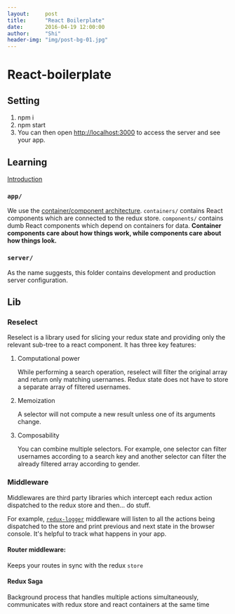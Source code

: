 ```yaml
---
layout:     post
title:      "React Boilerplate"
date:       2016-04-19 12:00:00
author:     "Shi"
header-img: "img/post-bg-01.jpg"
---
```


# React-boilerplate

## Setting

1. npm i
2. npm start 
3. You can then open [http://localhost:3000](http://localhost:3000/) to access the server and see your app.

## Learning 

[Introduction](https://github.com/react-boilerplate/react-boilerplate/blob/master/docs/general/introduction.md)

### `app/`

We use the [container/component architecture](https://medium.com/@dan_abramov/smart-and-dumb-components-7ca2f9a7c7d0#.4rmjqneiw). `containers/` contains React components which are connected to the redux store. `components/` contains dumb React components which depend on containers for data. **Container components care about how things work, while components care about how things look.**

### `server/`

As the name suggests, this folder contains development and production server configuration.



## Lib

### Reselect

Reselect is a library used for slicing your redux state and providing only the relevant sub-tree to a react component. It has three key features:

1. Computational power

   While performing a search operation, reselect will filter the original array and return only matching usernames. Redux state does not have to store a separate array of filtered usernames.

2. Memoization

   A selector will not compute a new result unless one of its arguments change. 

3. Composability

   You can combine multiple selectors. For example, one selector can filter usernames according to a search key and another selector can filter the already filtered array according to gender. 



### **Middleware**

Middlewares are third party libraries which intercept each redux action dispatched to the redux store and then... do stuff. 

For example,  [`redux-logger`](https://github.com/evgenyrodionov/redux-logger) middleware will listen to all the actions being dispatched to the store and print previous and next state in the browser console. It's helpful to track what happens in your app.

#### **Router middleware:**

Keeps your routes in sync with the redux `store`

#### Redux Saga

Background process that handles multiple actions simultaneously, communicates with redux store and react containers at the same time







